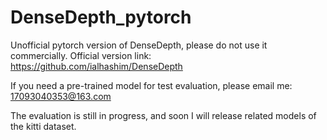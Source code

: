 # DenseDepth_pytorch
Unofficial pytorch version of DenseDepth, please do not use it commercially. Official version link: https://github.com/ialhashim/DenseDepth

If you need a pre-trained model for test evaluation, please email me: 17093040353@163.com

The evaluation is still in progress, and soon I will release related models of the kitti dataset.
